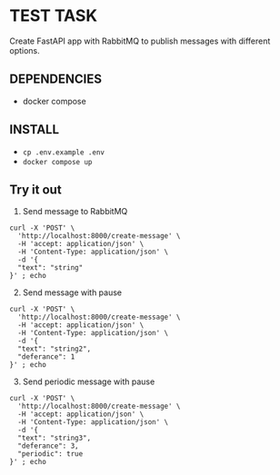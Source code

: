 # TEST TASK

Create FastAPI app with RabbitMQ to publish messages with different options.

## DEPENDENCIES

* docker compose

## INSTALL

* `cp .env.example .env`
* `docker compose up`

## Try it out

1. Send message to RabbitMQ

```
curl -X 'POST' \
  'http://localhost:8000/create-message' \
  -H 'accept: application/json' \
  -H 'Content-Type: application/json' \
  -d '{
  "text": "string"
}' ; echo
```

2. Send message with pause

```
curl -X 'POST' \
  'http://localhost:8000/create-message' \
  -H 'accept: application/json' \
  -H 'Content-Type: application/json' \
  -d '{
  "text": "string2",
  "deferance": 1
}' ; echo
```

3. Send periodic message with pause

```
curl -X 'POST' \
  'http://localhost:8000/create-message' \
  -H 'accept: application/json' \
  -H 'Content-Type: application/json' \
  -d '{
  "text": "string3",
  "deferance": 3,
  "periodic": true
}' ; echo
```
